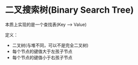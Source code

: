# 二叉搜索树(Binary Search Tree)

本质上实现的是一个查找表(Key --> Value)

定义：

- 二叉树(与堆不同，可以不是完全二叉树)
- 每个节点的键值大于左孩子节点
- 每个节点的键值小于右孩子节点

